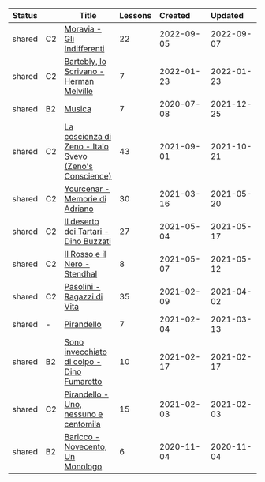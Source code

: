 |Status| |Title|Lessons|Created&nbsp;&nbsp;&nbsp;&nbsp;&nbsp;&nbsp;|Updated&nbsp;&nbsp;&nbsp;&nbsp;&nbsp;&nbsp;|
|-|-|-|-|-|-|
|shared|C2|[Moravia - Gli Indifferenti](https://www.lingq.com/en/learn/it/web/library/course/1138389)|22|2022-09-05|2022-09-07
|shared|C2|[Bartebly, lo Scrivano - Herman Melville](https://www.lingq.com/en/learn/it/web/library/course/1003925)|7|2022-01-23|2022-01-23
|shared|B2|[Musica](https://www.lingq.com/en/learn/it/web/library/course/757554)|7|2020-07-08|2021-12-25
|shared|C2|[La coscienza di Zeno - Italo Svevo (Zeno's Conscience)](https://www.lingq.com/en/learn/it/web/library/course/909521)|43|2021-09-01|2021-10-21
|shared|C2|[Yourcenar - Memorie di Adriano](https://www.lingq.com/en/learn/it/web/library/course/811529)|30|2021-03-16|2021-05-20
|shared|C2|[Il deserto dei Tartari - Dino Buzzati](https://www.lingq.com/en/learn/it/web/library/course/841433)|27|2021-05-04|2021-05-17
|shared|C2|[Il Rosso e il Nero - Stendhal](https://www.lingq.com/en/learn/it/web/library/course/843060)|8|2021-05-07|2021-05-12
|shared|C2|[Pasolini - Ragazzi di Vita](https://www.lingq.com/en/learn/it/web/library/course/786516)|35|2021-02-09|2021-04-02
|shared|-|[Pirandello](https://www.lingq.com/en/learn/it/web/library/course/783106)|7|2021-02-04|2021-03-13
|shared|B2|[Sono invecchiato di colpo - Dino Fumaretto](https://www.lingq.com/en/learn/it/web/library/course/793101)|10|2021-02-17|2021-02-17
|shared|C2|[Pirandello - Uno, nessuno e centomila](https://www.lingq.com/en/learn/it/web/library/course/782324)|15|2021-02-03|2021-02-03
|shared|B2|[Baricco - Novecento, Un Monologo](https://www.lingq.com/en/learn/it/web/library/course/723986)|6|2020-11-04|2020-11-04
